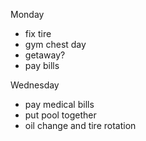 Monday

* fix tire
* gym chest day
* getaway? 
* pay bills

Wednesday 

* pay medical bills
* put pool together
* oil change and tire rotation